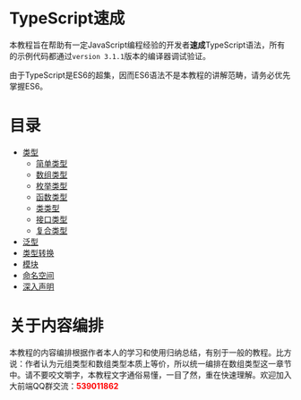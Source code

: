 # TypeScript速成

本教程旨在帮助有一定JavaScript编程经验的开发者**速成**TypeScript语法，所有的示例代码都通过`version 3.1.1`版本的编译器调试验证。

由于TypeScript是ES6的超集，因而ES6语法不是本教程的讲解范畴，请务必优先掌握ES6。

# 目录

- [类型](类型.md)
  - [简单类型](类型/简单类型.md)
  - [数组类型](类型/数组类型.md)
  - [枚举类型](类型/枚举类型.md)
  - [函数类型](类型/函数类型.md)
  - [类类型](类型/类类型.md)
  - [接口类型](类型/接口类型.md)
  - [复合类型](类型/复合类型.md)
- [泛型](泛型.md)
- [类型转换](类型转换.md)
- [模块](模块.md)
- [命名空间](命名空间.md)
- [深入声明](深入声明.md)


# 关于内容编排

本教程的内容编排根据作者本人的学习和使用归纳总结，有别于一般的教程。比方说：作者认为元组类型和数组类型本质上等价，所以统一编排在数组类型这一章节中。请不要咬文嚼字，本教程文字通俗易懂，一目了然，重在快速理解。欢迎加入大前端QQ群交流：<strong style="color:red">539011862</strong> 